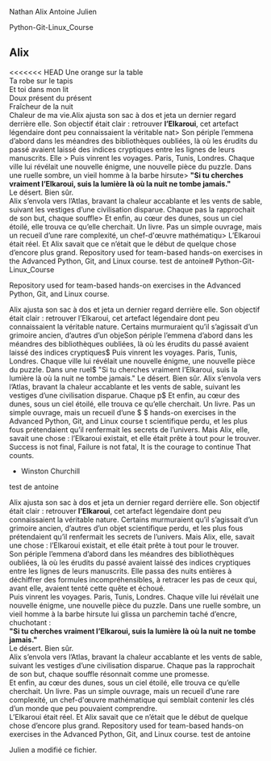 Nathan Alix Antoine Julien

Python-Git-Linux_Course
## Alix
<<<<<<< HEAD
Une orange sur la table  
Ta robe sur le tapis  
Et toi dans mon lit  
Doux présent du présent  
Fraîcheur de la nuit  
Chaleur de ma vie.Alix ajusta son sac à dos et jeta un dernier regard derrière elle. Son objectif était clair : retrouver **l’Elkaroui**, cet artefact légendaire dont peu connaissaient la véritable nat>
Son périple l’emmena d’abord dans les méandres des bibliothèques oubliées, là où les érudits du passé avaient laissé des indices cryptiques entre les lignes de leurs manuscrits. Elle >
Puis vinrent les voyages. Paris, Tunis, Londres. Chaque ville lui révélait une nouvelle énigme, une nouvelle pièce du puzzle. Dans une ruelle sombre, un vieil homme à la barbe hirsute>
**"Si tu cherches vraiment l’Elkaroui, suis la lumière là où la nuit ne tombe jamais."**  
Le désert. Bien sûr.  
Alix s’envola vers l’Atlas, bravant la chaleur accablante et les vents de sable, suivant les vestiges d’une civilisation disparue. Chaque pas la rapprochait de son but, chaque souffle>
Et enfin, au cœur des dunes, sous un ciel étoilé, elle trouva ce qu’elle cherchait. Un livre. Pas un simple ouvrage, mais un recueil d’une rare complexité, un chef-d'œuvre mathématiqu>
L’Elkaroui était réel. Et Alix savait que ce n’était que le début de quelque chose d’encore plus grand.
Repository used for team-based hands-on exercises in the Advanced Python, Git, and Linux course.
test de antoine# Python-Git-Linux_Course

Repository used for team-based hands-on exercises in the Advanced Python, Git, and Linux course.

Alix ajusta son sac à dos et jeta un dernier regard derrière elle. Son objectif était clair : retrouver l’Elkaroui, cet artefact légendaire dont peu connaissaient la véritable nature. Certains murmuraient qu’il s’agissait d’un grimoire ancien, d’autres d’un objeSon périple l’emmena d’abord dans les méandres des bibliothèques oubliées, là où les érudits du passé avaient laissé des indices cryptiques$
Puis vinrent les voyages. Paris, Tunis, Londres. Chaque ville lui révélait une nouvelle énigme, une nouvelle pièce du puzzle. Dans une ruel$
"Si tu cherches vraiment l’Elkaroui, suis la lumière là où la nuit ne tombe jamais."
Le désert. Bien sûr. 
Alix s’envola vers l’Atlas, bravant la chaleur accablante et les vents de sable, suivant les vestiges d’une civilisation disparue. Chaque p$
Et enfin, au cœur des dunes, sous un ciel étoilé, elle trouva ce qu’elle cherchait. Un livre. Pas un simple ouvrage, mais un recueil d’une $
$ hands-on exercises in the Advanced Python, Git, and Linux course t scientifique perdu, et les plus fous prétendaient qu’il renfermait les secrets de l’univers. Mais Alix, elle, savait une chose : l’Elkaroui existait, et elle était prête à tout pour le trouver.
Success is not final,
Failure is not fatal,
It is the courage to continue
That counts.
- Winston Churchill

test de antoine

Alix ajusta son sac à dos et jeta un dernier regard derrière elle. Son objectif était clair : retrouver **l’Elkaroui**, cet artefact légendaire dont peu connaissaient la véritable nature. Certains murmuraient qu’il s’agissait d’un grimoire ancien, d’autres d’un objet scientifique perdu, et les plus fous prétendaient qu’il renfermait les secrets de l’univers. Mais Alix, elle, savait une chose : l’Elkaroui existait, et elle était prête à tout pour le trouver.  
Son périple l’emmena d’abord dans les méandres des bibliothèques oubliées, là où les érudits du passé avaient laissé des indices cryptiques entre les lignes de leurs manuscrits. Elle passa des nuits entières à déchiffrer des formules incompréhensibles, à retracer les pas de ceux qui, avant elle, avaient tenté cette quête et échoué.  
Puis vinrent les voyages. Paris, Tunis, Londres. Chaque ville lui révélait une nouvelle énigme, une nouvelle pièce du puzzle. Dans une ruelle sombre, un vieil homme à la barbe hirsute lui glissa un parchemin taché d’encre, chuchotant :  
**"Si tu cherches vraiment l’Elkaroui, suis la lumière là où la nuit ne tombe jamais."**  
Le désert. Bien sûr.  
Alix s’envola vers l’Atlas, bravant la chaleur accablante et les vents de sable, suivant les vestiges d’une civilisation disparue. Chaque pas la rapprochait de son but, chaque souffle résonnait comme une promesse.  
Et enfin, au cœur des dunes, sous un ciel étoilé, elle trouva ce qu’elle cherchait. Un livre. Pas un simple ouvrage, mais un recueil d’une rare complexité, un chef-d'œuvre mathématique qui semblait contenir les clés d’un monde que peu pouvaient comprendre.  
L’Elkaroui était réel. Et Alix savait que ce n’était que le début de quelque chose d’encore plus grand.
Repository used for team-based hands-on exercises in the Advanced Python, Git, and Linux course.
test de antoine

Julien a modifié ce fichier. 
